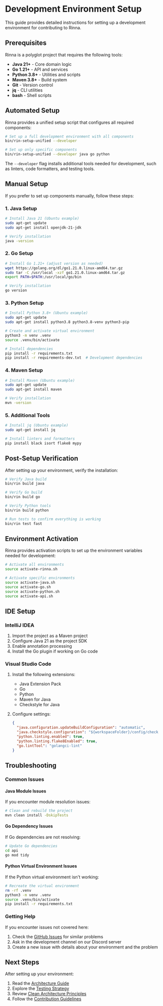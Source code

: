 # Development Environment Setup

This guide provides detailed instructions for setting up a development environment for contributing to Rinna.

## Prerequisites

Rinna is a polyglot project that requires the following tools:

- **Java 21+** - Core domain logic
- **Go 1.21+** - API and services
- **Python 3.8+** - Utilities and scripts
- **Maven 3.8+** - Build system
- **Git** - Version control
- **jq** - CLI utilities
- **bash** - Shell scripts

## Automated Setup

Rinna provides a unified setup script that configures all required components:

```bash
# Set up a full development environment with all components
bin/rin-setup-unified --developer

# Set up only specific components
bin/rin-setup-unified --developer java go python
```

The `--developer` flag installs additional tools needed for development, such as linters, code formatters, and testing tools.

## Manual Setup

If you prefer to set up components manually, follow these steps:

### 1. Java Setup

```bash
# Install Java 21 (Ubuntu example)
sudo apt-get update
sudo apt-get install openjdk-21-jdk

# Verify installation
java -version
```

### 2. Go Setup

```bash
# Install Go 1.21+ (adjust version as needed)
wget https://golang.org/dl/go1.21.0.linux-amd64.tar.gz
sudo tar -C /usr/local -xzf go1.21.0.linux-amd64.tar.gz
export PATH=$PATH:/usr/local/go/bin

# Verify installation
go version
```

### 3. Python Setup

```bash
# Install Python 3.8+ (Ubuntu example)
sudo apt-get update
sudo apt-get install python3.8 python3.8-venv python3-pip

# Create and activate virtual environment
python3 -m venv .venv
source .venv/bin/activate

# Install dependencies
pip install -r requirements.txt
pip install -r requirements-dev.txt  # Development dependencies
```

### 4. Maven Setup

```bash
# Install Maven (Ubuntu example)
sudo apt-get update
sudo apt-get install maven

# Verify installation
mvn -version
```

### 5. Additional Tools

```bash
# Install jq (Ubuntu example)
sudo apt-get install jq

# Install linters and formatters
pip install black isort flake8 mypy
```

## Post-Setup Verification

After setting up your environment, verify the installation:

```bash
# Verify Java build
bin/rin build java

# Verify Go build
bin/rin build go

# Verify Python tools
bin/rin build python

# Run tests to confirm everything is working
bin/rin test fast
```

## Environment Activation

Rinna provides activation scripts to set up the environment variables needed for development:

```bash
# Activate all environments
source activate-rinna.sh

# Activate specific environments
source activate-java.sh
source activate-go.sh
source activate-python.sh
source activate-api.sh
```

## IDE Setup

### IntelliJ IDEA

1. Import the project as a Maven project
2. Configure Java 21 as the project SDK
3. Enable annotation processing
4. Install the Go plugin if working on Go code

### Visual Studio Code

1. Install the following extensions:
   - Java Extension Pack
   - Go
   - Python
   - Maven for Java
   - Checkstyle for Java

2. Configure settings:
   ```json
   {
     "java.configuration.updateBuildConfiguration": "automatic",
     "java.checkstyle.configuration": "${workspaceFolder}/config/checkstyle/checkstyle.xml",
     "python.linting.enabled": true,
     "python.linting.flake8Enabled": true,
     "go.lintTool": "golangci-lint"
   }
   ```

## Troubleshooting

### Common Issues

#### Java Module Issues

If you encounter module resolution issues:

```bash
# Clean and rebuild the project
mvn clean install -DskipTests
```

#### Go Dependency Issues

If Go dependencies are not resolving:

```bash
# Update Go dependencies
cd api
go mod tidy
```

#### Python Virtual Environment Issues

If the Python virtual environment isn't working:

```bash
# Recreate the virtual environment
rm -rf .venv
python3 -m venv .venv
source .venv/bin/activate
pip install -r requirements.txt
```

### Getting Help

If you encounter issues not covered here:

1. Check the [GitHub Issues](https://github.com/heymumford/Rinna/issues) for similar problems
2. Ask in the development channel on our Discord server
3. Create a new issue with details about your environment and the problem

## Next Steps

After setting up your environment:

1. Read the [Architecture Guide](architecture.md)
2. Explore the [Testing Strategy](../testing/TESTING_STRATEGY.md)
3. Review [Clean Architecture Principles](../architecture/decisions/0003-adopt-clean-architecture-for-system-design.md)
4. Follow the [Contribution Guidelines](../../CONTRIBUTING.md)